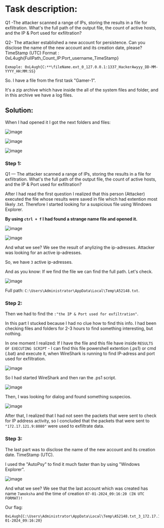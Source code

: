<h1>Task description:</h1>

Q1 -The attacker scanned a range of IPs, storing the results in a file for exfiltration. What's the full path of the output file, the count of active hosts, and the IP & Port used for exfiltration?

Q2- The attacker established a new account for persistence. Can you disclose the name of the new account and its creation date, please? TimeStamp (UTC) Format : 0xL4ugh{FullPath_Count_IP:Port_username_TimeStamp}

```
Exmaple: 0xL4ugh{C:**\fileName.ext_0_127.0.0.1:1337_HackerAwyyy_DD-MM-YYYY_HH:MM:SS}
```

So. I have a file from the first task "Gamer-1". 

It's a zip archive which have inside the all of the system files and folder, and in this archive we have a log files.

<h2>Solution:</h2>

When I had opened it I got the next folders and files:

![image](https://github.com/YourCH0ICE/CTF-Write-ups/assets/127401530/47e0e7c6-121d-4e6f-80a2-d5e19f3534d7)

![image](https://github.com/YourCH0ICE/CTF-Write-ups/assets/127401530/eadf7a02-7b68-4864-ab24-b140c554c680)

![image](https://github.com/YourCH0ICE/CTF-Write-ups/assets/127401530/5484cf44-7248-486e-931e-453220050c07)

<h3>Step 1:</h3>

Q1 — The attacker scanned a range of IPs, storing the results in a file for exfiltration. What's the full path of the output file, the count of active hosts, and the IP & Port used for exfiltration?

After I had read the first question I realized that this person (Attacker) executed the file whose results were saved in file which had extention most likely .txt. 
Therefore I started looking for a suspicious file using Windows Explorer.

<b>By using ```ctrl + f``` I had found a strange name file and opened it.</b>

![image](https://github.com/YourCH0ICE/CTF-Write-ups/assets/127401530/3113d223-d94b-4683-91c3-fc6a92688165)

![image](https://github.com/YourCH0ICE/CTF-Write-ups/assets/127401530/4c5ca10e-4e9c-4420-9db0-5b92a5dad843)

And what we see? We see the result of anylizing the ip-adresses. Attacker was looking for an active ip-adresses. 

So, we have ```3``` active ip-adresses.

And as you know: If we find the file we can find the full path. Let's check.

![image](https://github.com/YourCH0ICE/CTF-Write-ups/assets/127401530/f3426f44-fe8a-4fe1-bd81-f11270f171d7)

Full path: ```C:\Users\Administrator\AppData\Local\Temp\A52148.txt```.

<h3>Step 2:</h3>

Then we had to find the ```:"the IP & Port used for exfiltration"```. 

In this part I stucked because I had no clue how to find this info. I had been checking files and folders for 2-3 hours to find something interesting, but nothing. 

In one moment I realized: If I have the file and this file have inside ```RESULTS OF EXECUTING SCRIPT``` - I can find this file powershell extention (.ps1) or cmd (.bat) and execute it, when WireShark is running to find IP-adress and port used for exfiltration. 

![image](https://github.com/YourCH0ICE/CTF-Write-ups/assets/127401530/57b7a717-5a97-43b6-bf11-b74d41eb13ce)

So I had started WireShark and then ran the .ps1 script. 

![image](https://github.com/YourCH0ICE/CTF-Write-ups/assets/127401530/8ee10953-0c99-415d-89df-6fe6e496796f)

Then, I was looking for dialog and found something suspecios.

![image](https://github.com/YourCH0ICE/CTF-Write-ups/assets/127401530/4b5f8044-b1ac-49aa-b954-eee7256149f9)

After that, I realized that I had not seen the packets that were sent to check for IP address activity, so I concluded that the packets that were sent to ```"172.17.121.9:8080"``` were used to exfiltrate data.

<h3>Step 3:</h3>

The last part was to disclose the name of the new account and its creation date. TimeStamp (UTC).

I used the "AutoPsy" to find it much faster than by using "Windows Explorer".

![image](https://github.com/YourCH0ICE/CTF-Write-ups/assets/127401530/925ad58b-2428-428e-8874-9984b2ca6db9)

And what we see?
We see that the last account which was created has name ```7amoksha``` and the time of creation ```07-01-2024_09:16:20 (IN UTC FORMAT)!```

Our flag: 
```
0xL4ugh{C:\Users\Administrator\AppData\Local\Temp\A52148.txt_3_172.17.121.9:8080_7amoksha_07-01-2024_09:16:20}
```














